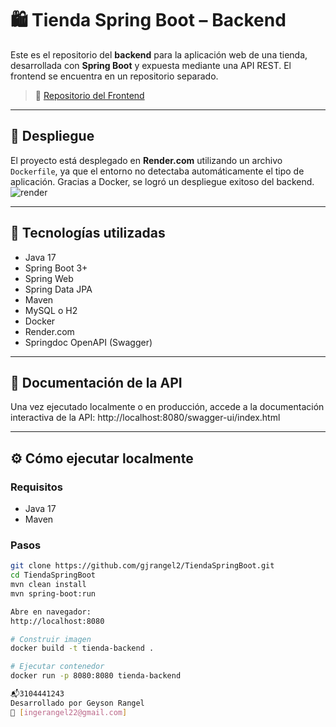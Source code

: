 # 🛍️ Tienda Spring Boot – Backend

Este es el repositorio del **backend** para la aplicación web de una tienda, desarrollada con **Spring Boot** y expuesta mediante una API REST. El frontend se encuentra en un repositorio separado.

> 🔗 [Repositorio del Frontend](https://github.com/gjrangel2/TiendaSpringBootFrontend)

---

## 🚀 Despliegue

El proyecto está desplegado en **Render.com** utilizando un archivo `Dockerfile`, ya que el entorno no detectaba automáticamente el tipo de aplicación. Gracias a Docker, se logró un despliegue exitoso del backend.
![render](https://github.com/user-attachments/assets/1ef5103e-9aee-4a07-bac7-215d1e5a1f06)

---

## 🔧 Tecnologías utilizadas

- Java 17
- Spring Boot 3+
- Spring Web
- Spring Data JPA
- Maven
- MySQL o H2
- Docker
- Render.com
- Springdoc OpenAPI (Swagger)
---

## 📄 Documentación de la API

Una vez ejecutado localmente o en producción, accede a la documentación interactiva de la API:
http://localhost:8080/swagger-ui/index.html


---

## ⚙️ Cómo ejecutar localmente

### Requisitos

- Java 17
- Maven

### Pasos

```bash
git clone https://github.com/gjrangel2/TiendaSpringBoot.git
cd TiendaSpringBoot
mvn clean install
mvn spring-boot:run

Abre en navegador:
http://localhost:8080

# Construir imagen
docker build -t tienda-backend .

# Ejecutar contenedor
docker run -p 8080:8080 tienda-backend

📬3104441243
Desarrollado por Geyson Rangel
📧 [ingerangel22@gmail.com]

